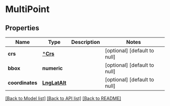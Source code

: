 # MultiPoint

## Properties
Name | Type | Description | Notes
------------ | ------------- | ------------- | -------------
**crs** | [***Crs**](Crs.md) |  | [optional] [default to null]
**bbox** | **numeric** |  | [optional] [default to null]
**coordinates** | [**LngLatAlt**](LngLatAlt.md) |  | [optional] [default to null]

[[Back to Model list]](../README.md#documentation-for-models) [[Back to API list]](../README.md#documentation-for-api-endpoints) [[Back to README]](../README.md)



